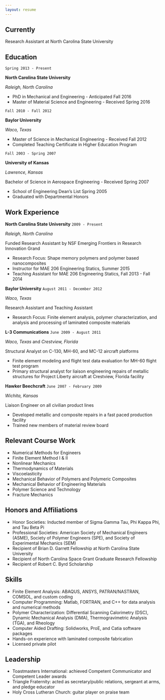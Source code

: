 ```yaml
---
layout: resume
---
```

## Currently

Research Assistant at North Carolina State University

## Education

`Spring 2013 - Present`

__North Carolina State University__

*Raleigh, North Carolina*

- PhD in Mechanical and Engineering - Anticipated Fall 2016
- Master of Material Science and Engineering - Received Spring 2016


`Fall 2010 - Fall 2012`

__Baylor University__

*Waco, Texas*

- Master of Science in Mechanical Engineering - Received Fall 2012
- Completed Teaching Certificate in Higher Education Program

`Fall 2003 - Spring 2007`

__University of Kansas__

*Lawrence, Kansas*

Bachelor of Science in Aerospace Engineering - Received Spring 2007

- School of Engineering Dean’s List Spring 2005
- Graduated with Departmental Honors

## Work Experience

__North Carolina State University__ `2009 - Present`

*Raleigh, North Carolina*

Funded Research Assistant by NSF Emerging Frontiers in Research Innovation Grand

- Research Focus: Shape memory polymers and polymer based nanocomposites
- Instructor for MAE 206 Engineering Statics, Summer 2015
- Teaching Assistant for MAE 206 Engineering Statics, Fall 2013 - Fall 2014

__Baylor University__ `August 2011 - December 2012`

*Waco, Texas*

Research Assistant and Teaching Assistant

- Research Focus: Finite element analysis, polymer characterization, and analysis and processing of laminated composite materials

__L-3 Communications__ `June 2009 - August 2011`

*Waco, Texas* and *Crestview, Florida*

Structural Analyst on C-130, MH-60, and MC-12 aircraft platforms

- Finite element modeling and flight test data evaluation for MH-60 flight test program
- Primary structural analyst for liaison engineering repairs of metallic structures for  Project Liberty aircraft at Crestview, Florida facility

__Hawker Beechcraft__ `June 2007 - February 2009`

*Wichita, Kansas*

Liaison Engineer on all civilian product lines

- Developed metallic and composite repairs in a fast paced production facility
- Trained new members of material review board

## Relevant Course Work
*	Numerical Methods for Engineers
*	Finite Element Method I & II
*	Nonlinear Mechanics
*	Thermodynamics of Materials
*	Viscoelasticity
*	Mechanical Behavior of Polymers and Polymeric Composites
*	Mechanical Behavior of Engineering Materials
*	Polymer Science and Technology
*	Fracture Mechanics

## Honors and Affiliations
*	Honor Societies:	Inducted member of Sigma Gamma Tau, Phi Kappa Phi, and Tau Beta Pi
*	Professional Societies: 	American Society of Mechanical Engineers (ASME), Society of Polymer	Engineers (SPE), and Society of Experimental Mechanics (SEM)
*	Recipient of Brian D. Garrett Fellowship at North Carolina State University
*	Recipient of North Carolina Space Grant Graduate Research Fellowship
*	Recipient of Robert C. Byrd Scholarship

## Skills
*	Finite Element Analysis: 	ABAQUS, ANSYS, PATRAN/NASTRAN, COMSOL, and custom coding
*	Computer Programming: 	Matlab, FORTRAN, and C++ for data analysis and numerical methods
*	Polymer Characterization: 	Differential Scanning Calorimetry (DSC), Dynamic Mechanical Analysis	(DMA), Thermogravimetric Analysis (TGA), and Rheology
*	Computer Aided Drafting: Solidworks, ProE, and Catia software packages
*	Hands-on experience with laminated composite fabrication
*	Licensed private pilot

## Leadership
* Toastmasters International: achieved Competent Communicator and Competent Leader awards
* Triangle Fraternity: acted as secretary/public relations, sergeant at arms, and pledge educator
*	Holy Cross Lutheran Church: guitar player on praise team
